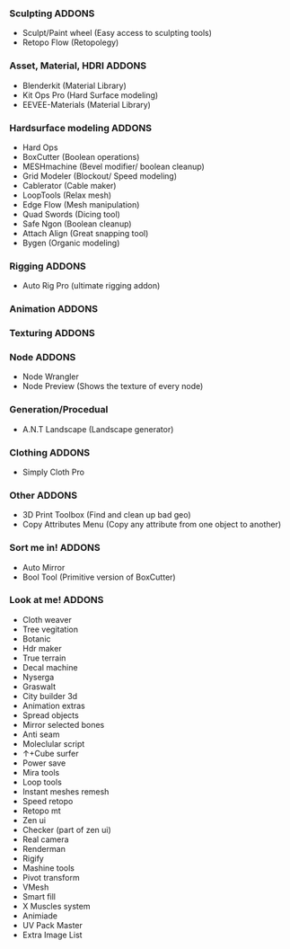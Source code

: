 ### Sculpting ADDONS
- Sculpt/Paint wheel (Easy access to sculpting tools)
- Retopo Flow (Retopolegy)

### Asset, Material, HDRI ADDONS
- Blenderkit (Material Library)
- Kit Ops Pro (Hard Surface modeling)
- EEVEE-Materials (Material Library)

### Hardsurface modeling ADDONS
- Hard Ops
- BoxCutter (Boolean operations)
- MESHmachine (Bevel modifier/ boolean cleanup)
- Grid Modeler (Blockout/ Speed modeling)
- Cablerator (Cable maker)
- LoopTools (Relax mesh)
- Edge Flow (Mesh manipulation)
- Quad Swords (Dicing tool)
- Safe Ngon (Boolean cleanup)
- Attach Align (Great snapping tool)
- Bygen (Organic modeling)

### Rigging ADDONS
- Auto Rig Pro (ultimate rigging addon)

### Animation ADDONS

### Texturing ADDONS

### Node ADDONS
- Node Wrangler
- Node Preview (Shows the texture of every node)

### Generation/Procedual
- A.N.T Landscape (Landscape generator)

### Clothing ADDONS
- Simply Cloth Pro

### Other ADDONS
- 3D Print Toolbox (Find and clean up bad geo)
- Copy Attributes Menu (Copy any attribute from one object to another)

### Sort me in! ADDONS
- Auto Mirror
- Bool Tool (Primitive version of BoxCutter)

### Look at me! ADDONS
- Cloth weaver
- Tree vegitation
- Botanic
- Hdr maker
- True terrain
- Decal machine
- Nyserga
- Graswalt
- City builder 3d
- Animation extras
- Spread objects
- Mirror selected bones
- Anti seam
- Moleclular script
- ↑+Cube surfer
- Power save
- Mira tools
- Loop tools
- Instant meshes remesh
- Speed retopo
- Retopo mt
- Zen ui
- Checker (part of zen ui)
- Real camera
- Renderman
- Rigify
- Mashine tools
- Pivot transform
- VMesh
- Smart fill
- X Muscles system
- Animiade
- UV Pack Master
- Extra Image List
